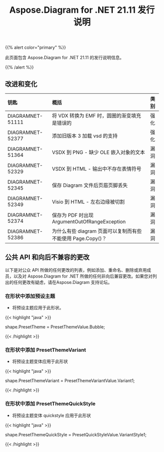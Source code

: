 ﻿---
title: Aspose.Diagram for .NET 21.11 发行说明
type: docs
weight: 2
url: /zh/net/aspose-diagram-for-net-21-11-release-notes/
---
{{% alert color="primary" %}} 

此页面包含 Aspose.Diagram for .NET 21.11 的发行说明信息。

{{% /alert %}} 
## **改进和变化**

|**钥匙**|**概括**|**类别**|
|:- |:- |:- |
|DIAGRAMNET-51111|将 VDX 转换为 EMF 时，圆圈的渐变填充是错误的|强化|
|DIAGRAMNET-52377|添加旧版本 3 加载 vsd 的支持|强化|
|DIAGRAMNET-51364|VSDX 到 PNG - 缺少 OLE 嵌入对象的文本|漏洞|
|DIAGRAMNET-52329|VSDX 到 HTML - 输出中不存在表情符号|漏洞|
|DIAGRAMNET-52345|保存 Diagram 文件后页眉页脚丢失|漏洞|
|DIAGRAMNET-52349|Visio 到 HTML - 左右边缘被切割|漏洞|
|DIAGRAMNET-52374|保存为 PDF 时出现 ArgumentOutOfRangeException|漏洞|
|DIAGRAMNET-52386|为什么有些 diagram 页面可以复制而有些不能使用 Page.Copy()？|漏洞|

## **公共 API 和向后不兼容的更改**
以下是对公众 API 所做的任何更改的列表，例如添加、重命名、删除或弃用成员，以及对 Aspose.Diagram for .NET 所做的任何非向后兼容更改。如果您对列出的任何更改有疑虑，请在Aspose.Diagram 支持论坛。


### **在形状中添加预设主题**
- 将预设主题应用于此形状。

{{< highlight "java" >}}

shape.PresetTheme = PresetThemeValue.Bubble;

{{< /highlight >}}


### **在形状中添加 PresetThemeVariant**
- 将预设主题变体应用于此形状

{{< highlight "java" >}}

shape.PresetThemeVariant = PresetThemeVariantValue.Variant1;

{{< /highlight >}}

### **在形状中添加 PresetThemeQuickStyle**
- 将预设主题变体 quickstyle 应用于此形状

{{< highlight "java" >}}

 shape.PresetThemeQuickStyle = PresetQuickStyleValue.VariantStyle1;

{{< /highlight >}}
